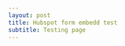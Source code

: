 ```yaml
---
layout: post
title: Hubspot form embedd test
subtitle: Testing page
---
```


<script charset="utf-8" type="text/javascript" src="//js-eu1.hsforms.net/forms/v2.js"></script>
<script>
  hbspt.forms.create({
    region: "eu1",
    portalId: "25066504",
    formId: "cbc64ad7-13b5-44cb-a98f-d2867a637b7d",
    sfdcCampaignId: "7015f000000u3VPAAY",
    version: "V2_PRERELEASE"
  });
</script>
